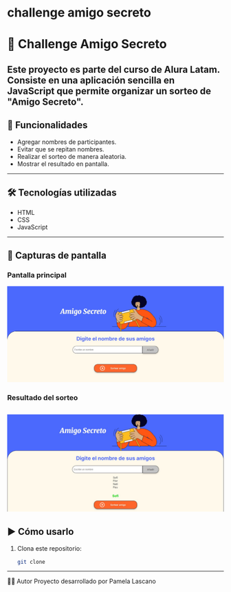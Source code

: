 <h1> challenge amigo secreto</h1>

# 🎁 Challenge Amigo Secreto
Este proyecto es parte del curso de **Alura Latam**.  
Consiste en una aplicación sencilla en **JavaScript** que permite organizar un sorteo de "Amigo Secreto".
---
## 🚀 Funcionalidades
- Agregar nombres de participantes.
- Evitar que se repitan nombres.
- Realizar el sorteo de manera aleatoria.
- Mostrar el resultado en pantalla.
---
## 🛠️ Tecnologías utilizadas
- HTML
- CSS
- JavaScript
---
## 📸 Capturas de pantalla
### Pantalla principal
![Pantalla principal](assets/img/imagen1.jpg)

### Resultado del sorteo
![Captura 2](assets/img/imagen2.jpg)
---
## ▶️ Cómo usarlo
1. Clona este repositorio:
   ```bash
   git clone 
---
👩‍💻 Autor
Proyecto desarrollado por Pamela Lascano

